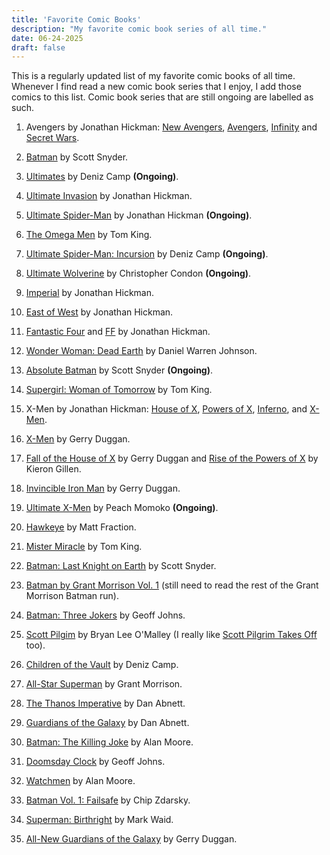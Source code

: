 ```yaml
---
title: 'Favorite Comic Books'
description: "My favorite comic book series of all time."
date: 06-24-2025
draft: false
---
```


This is a regularly updated list of my favorite comic books of all time. Whenever I find read a new comic book series that I enjoy, I add those comics to this list. Comic book series that are still ongoing are labelled as such.

1. Avengers by Jonathan Hickman: [New Avengers](https://www.marvel.com/comics/series/16451/new_avengers_2013_2015), [Avengers](https://www.marvel.com/comics/series/16452/avengers_2012_-_2015), [Infinity](https://www.marvel.com/comics/series/17735/infinity_2013) and [Secret Wars](https://www.marvel.com/comics/series/19648/secret_wars_2015_2016).

2. [Batman](https://www.dcuniverseinfinite.com/comics/series/batman-2011-2016/e98b04b0-b3b3-4fda-b735-3c120c7c4f4a) by Scott Snyder.

3. [Ultimates](https://www.marvel.com/comics/series/38865/ultimates_2024_present) by Deniz Camp **(Ongoing)**.

4. [Ultimate Invasion](https://www.marvel.com/comics/series/33281/ultimate_invasion_2023_-_present) by Jonathan Hickman.

5. [Ultimate Spider-Man](https://www.marvel.com/comics/series/38809/ultimate_spider-man_2024_-_present) by Jonathan Hickman **(Ongoing)**.

6. [The Omega Men](https://www.dcuniverseinfinite.com/comics/series/the-omega-men-2015-2016/60b3893d-c9df-47f5-b1ae-ffbca548bf29) by Tom King.

7. [Ultimate Spider-Man: Incursion](https://www.marvel.com/comics/series/43373/ultimate_spiderman_incursion_2025_present) by Deniz Camp **(Ongoing)**.

8. [Ultimate Wolverine](https://www.marvel.com/comics/series/42303/ultimate_wolverine_2025_present) by Christopher Condon **(Ongoing)**.

9. [Imperial](https://www.marvel.com/comics/series/42471/imperial_2025_present) by Jonathan Hickman.
  
10. [East of West](https://imagecomics.com/comics/series/east-of-west) by Jonathan Hickman.

11.  [Fantastic Four](https://www.marvel.com/comics/series/421/fantastic_four_1998_2012) and [FF](https://www.marvel.com/comics/series/13440/ff_2011_2012) by Jonathan Hickman.

12.  [Wonder Woman: Dead Earth](https://www.dc.com/graphic-novels/wonder-woman-dead-earth-2019/wonder-woman-dead-earth) by Daniel Warren Johnson.

13.  [Absolute Batman](https://www.dc.com/comics/absolute-batman-2024/absolute-batman-1) by Scott Snyder **(Ongoing)**.

14.  [Supergirl: Woman of Tomorrow](https://www.dcuniverseinfinite.com/comics/series/supergirl-woman-of-tomorrow-2021/0e8f2a1d-a627-4286-a3c7-f88c7e458a63) by Tom King.

15. X-Men by Jonathan Hickman: [House of X](https://www.marvel.com/comics/series/26338/house_of_x_2019), [Powers of X](https://www.marvel.com/comics/series/26340/powers_of_x_2019), [Inferno](https://www.marvel.com/comics/series/32954/inferno_2021_2022), and [X-Men](https://www.marvel.com/comics/series/27567/xmen_2019_2021).

16. [X-Men](https://www.marvel.com/comics/series/31324/xmen_2021_present) by Gerry Duggan.

17. [Fall of the House of X](https://www.marvel.com/comics/series/38458/fall_of_the_house_of_x_2024_present) by Gerry Duggan and [Rise of the Powers of X](https://www.marvel.com/comics/series/38472/rise_of_the_powers_of_x_2024_present) by Kieron Gillen.

18. [Invincible Iron Man](https://www.marvel.com/comics/series/34717/invincible_iron_man_2022_present) by Gerry Duggan.

19. [Ultimate X-Men](https://www.marvel.com/comics/series/38817/ultimate_xmen_2024_present) by Peach Momoko **(Ongoing)**.

20. [Hawkeye](https://www.marvel.com/comics/series/16309/hawkeye_2012_2015) by Matt Fraction.

21. [Mister Miracle](https://www.dc.com/graphic-novels/mister-miracle-2017/mister-miracle) by Tom King.

22. [Batman: Last Knight on Earth](https://www.dc.com/graphic-novels/batman-last-knight-on-earth-2019/batman-last-knight-on-earth) by Scott Snyder.

23. [Batman by Grant Morrison Vol. 1](https://www.dc.com/graphic-novels/batman-by-grant-morrison-omnibus-2018/batman-by-grant-morrison-omnibus-vol-1) (still need to read the rest of the Grant Morrison Batman run).

24. [Batman: Three Jokers](https://www.dc.com/graphic-novels/batman-three-jokers) by Geoff Johns.

25. [Scott Pilgim](https://oni-press.myshopify.com/collections/scott-pilgrim) by Bryan Lee O'Malley (I really like [Scott Pilgrim Takes Off](https://www.netflix.com/title/81153115) too).

26. [Children of the Vault](https://www.marvel.com/comics/series/36896/children_of_the_vault_2023_present) by Deniz Camp.

27. [All-Star Superman](https://www.dc.com/graphic-novels/all-star-superman-2005/all-star-superman) by Grant Morrison.

28. [The Thanos Imperative](https://www.marvel.com/comics/series/9950/the_thanos_imperative_2010) by Dan Abnett.

29. [Guardians of the Galaxy](https://www.marvel.com/comics/series/4885/guardians_of_the_galaxy_2008_2010) by Dan Abnett.

30. [Batman: The Killing Joke](https://www.dc.com/graphic-novels/batman-the-killing-joke-the-deluxe-edition) by Alan Moore.

31. [Doomsday Clock](https://www.dcuniverseinfinite.com/collections/story-doomsday-clock) by Geoff Johns. 

32. [Watchmen](https://www.dc.com/graphic-novels/watchmen-1986/watchmen) by Alan Moore.

33. [Batman Vol. 1: Failsafe](https://www.dc.com/graphic-novels/batman-2016/batman-vol-1-failsafe) by Chip Zdarsky.

34. [Superman: Birthright](https://www.dc.com/graphic-novels/superman-birthright-the-deluxe-edition) by Mark Waid.

35. [All-New Guardians of the Galaxy](https://www.marvel.com/comics/series/23058/allnew_guardians_of_the_galaxy_2017) by Gerry Duggan.
